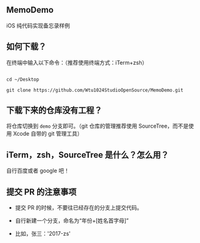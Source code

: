 ## MemoDemo

iOS 纯代码实现备忘录样例

## 如何下载？

在终端中输入以下命令：（推荐使用终端方式：iTerm+zsh）

```

cd ~/Desktop

git clone https://github.com/Wtu1024StudioOpenSource/MemoDemo.git

```

## 下载下来的仓库没有工程？

将仓库切换到 `demo` 分支即可。（git 仓库的管理推荐使用 SourceTree，而不是使用 Xcode 自带的 git 管理工具）

## iTerm，zsh，SourceTree 是什么？怎么用？

自行百度或者 google 吧！

## 提交 PR 的注意事项

- 提交 PR 的时候，不要往已经存在的分支上提交代码。

- 自行新建一个分支，命名为“年份+[姓名首字母]”

- 比如，张三：'2017-zs'

